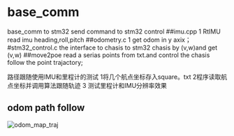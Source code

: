 # base_comm
base_comm to stm32
send command  to stm32 control 
##imu.cpp
1 RtIMU read imu heading,roll,pitch
##odometry.c
1 get odom in y axix；
#stm32_control.c  the interface to chasis
to stm32 chasis by (v,w)and get (v,w)
##move2poe
read a serias points from txt.and control the chasis
follow the point trajactory; 

路径跟随使用IMU和里程计的测试
1将几个航点坐标存入square。txt
2程序读取航点坐标并调用算法跟随轨迹
3 测试里程计和IMU分辨率效果
## odom path follow
![odom_map_traj](https://github.com/horo2016/openCRobotics/edit/master/pathFollow_Imu/Map_traj.png)

